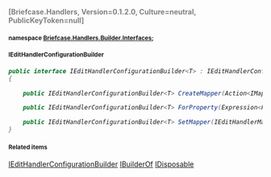 <h4 style='color: gray;margin:0; padding:0;'> [Briefcase.Handlers, Version=0.1.2.0, Culture=neutral, PublicKeyToken=null]</h4>

#### <small>namespace [Briefcase.Handlers.Builder.Interfaces](../Namespace/Briefcase.Handlers.Builder.Interfaces.md);</small>

#### <small>IEditHandlerConfigurationBuilder<T></small>

<i>

```csharp
public interface IEditHandlerConfigurationBuilder<T> : IEditHandlerConfigurationBuilder, IBuilderOf<EditHandlerConfiguration>, IDisposable
{

	public IEditHandlerConfigurationBuilder<T> CreateMapper(Action<IMapperConfigurationBuilder<T, TMapper>> configureMapper); 

	public IEditHandlerConfigurationBuilder<T> ForProperty(Expression<Func<T, TProp>> expression, Func<IPropertyConfigInfoBuilder<T, TProp>, Boolean> configurationMethod); 

	public IEditHandlerConfigurationBuilder<T> SetMapper(IEditHandlerMapperConfigurarion<T, TMapper> editHandlerMapperConfig); 
}
```

</i>


#### <small>Related items</small>

[IEditHandlerConfigurationBuilder](IEditHandlerConfigurationBuilder.md)
[IBuilderOf<EditHandlerConfiguration>](IBuilderOf`1.md)
[IDisposable](IDisposable.md)